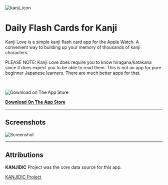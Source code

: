 ![kanji_icon](https://user-images.githubusercontent.com/516688/147009724-d866ef88-0db5-4273-a280-e122f29cdc21.png)

# Daily Flash Cards for Kanji

Kanji Love is a simple kanji flash card app for the Apple Watch. A convenient way to building up your memory of thousands of kanji characters. 

PLEASE NOTE: Kanji Love does require you to know hiragana/katakana since it does expect you to be able to read them. This is not an app for pure beginner Japanese learners. There are much better apps for that.

<BR />

![Download on The App Store](https://user-images.githubusercontent.com/516688/147121626-f3872c33-2a43-4a2b-abc6-9b49f8f7c30b.png)

[**Download On The App Store**](https://apps.apple.com/us/app/kanji-love/id1588647247)


<HR/>

## Screenshots

![Screenshot](https://user-images.githubusercontent.com/516688/147025060-d59c1476-d770-43f0-89e6-0ee0f12c3fa6.png)

<HR/>

## Attributions

**KANJIDIC** Project was the core data source for this app.

[KANJIDIC Project](http://www.edrdg.org/wiki/index.php/KANJIDIC_Project)

